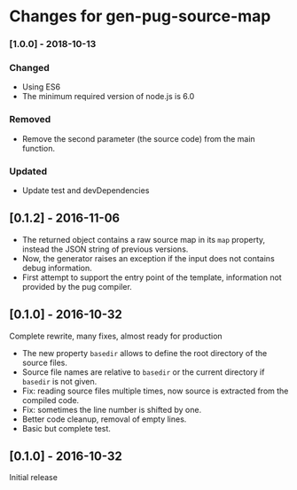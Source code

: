 # Changes for gen-pug-source-map

### [1.0.0] - 2018-10-13

### Changed
- Using ES6
- The minimum required version of node.js is 6.0

### Removed
- Remove the second parameter (the source code) from the main function.

### Updated
- Update test and devDependencies

## [0.1.2] - 2016-11-06

- The returned object contains a raw source map in its `map` property, instead the JSON string of previous versions.
- Now, the generator raises an exception if the input does not contains debug information.
- First attempt to support the entry point of the template, information not provided by the pug compiler.

## [0.1.0] - 2016-10-32

Complete rewrite, many fixes, almost ready for production

- The new property `basedir` allows to define the root directory of the source files.
- Source file names are relative to `basedir` or the current directory if `basedir` is not given.
- Fix: reading source files multiple times, now source is extracted from the compiled code.
- Fix: sometimes the line number is shifted by one.
- Better code cleanup, removal of empty lines.
- Basic but complete test.

## [0.1.0] - 2016-10-32

Initial release
